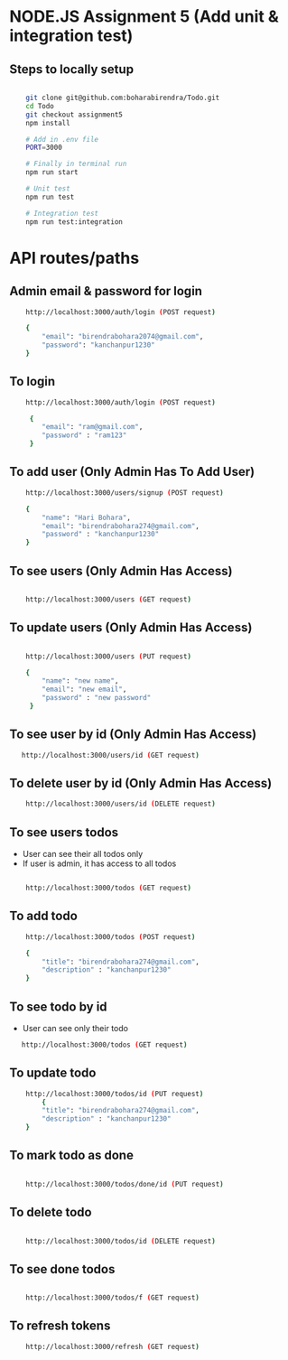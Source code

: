 # NODE.JS Assignment 5 (Add unit & integration test)

## Steps to locally setup

```sh

    git clone git@github.com:boharabirendra/Todo.git
    cd Todo
    git checkout assignment5
    npm install

    # Add in .env file
    PORT=3000

    # Finally in terminal run
    npm run start

    # Unit test
    npm run test

    # Integration test
    npm run test:integration


```

# API routes/paths

## Admin email & password for login

```sh
    http://localhost:3000/auth/login (POST request)

    {
        "email": "birendrabohara2074@gmail.com",
        "password": "kanchanpur1230"
    }
```

## To login

```sh
    http://localhost:3000/auth/login (POST request)

     {
        "email": "ram@gmail.com",
        "password" : "ram123"
     }

```

## To add user (Only Admin Has To Add User)

```sh
    http://localhost:3000/users/signup (POST request)

    {
        "name": "Hari Bohara",
        "email": "birendrabohara274@gmail.com",
        "password" : "kanchanpur1230"
    }
```

## To see users (Only Admin Has Access)

```sh

    http://localhost:3000/users (GET request)

```

## To update users (Only Admin Has Access)

```sh

    http://localhost:3000/users (PUT request)

    {
        "name": "new name",
        "email": "new email",
        "password" : "new password"
     }

```

## To see user by id (Only Admin Has Access)

```sh
   http://localhost:3000/users/id (GET request)

```

## To delete user by id (Only Admin Has Access)

```sh
    http://localhost:3000/users/id (DELETE request)
```

## To see users todos

- User can see their all todos only
- If user is admin, it has access to all todos

```sh

    http://localhost:3000/todos (GET request)

```

## To add todo

```sh
    http://localhost:3000/todos (POST request)

    {
        "title": "birendrabohara274@gmail.com",
        "description" : "kanchanpur1230"
    }
```

## To see todo by id

- User can see only their todo

```sh
   http://localhost:3000/todos (GET request)
```

## To update todo

```sh
    http://localhost:3000/todos/id (PUT request)
        {
        "title": "birendrabohara274@gmail.com",
        "description" : "kanchanpur1230"
    }
```

## To mark todo as done

```sh

    http://localhost:3000/todos/done/id (PUT request)

```

## To delete todo 

```sh

    http://localhost:3000/todos/id (DELETE request)

```


## To see done todos

```sh

    http://localhost:3000/todos/f (GET request)

```

## To refresh tokens

```sh
    http://localhost:3000/refresh (GET request)
```
